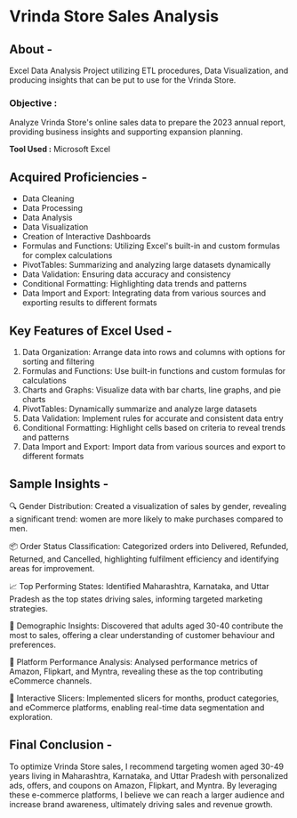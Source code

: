 <h1>Vrinda Store Sales Analysis </h1> 

## **About -**  
Excel Data Analysis Project utilizing ETL procedures, Data Visualization, and producing insights that can be put to use for the Vrinda Store. 

### **Objective :** 
Analyze Vrinda Store's online sales data to prepare the 2023 annual report, providing business insights and supporting expansion planning.

**Tool Used :** Microsoft Excel

## **Acquired Proficiencies -**
- Data Cleaning
- Data Processing
- Data Analysis
- Data Visualization
- Creation of Interactive Dashboards
- Formulas and Functions: Utilizing Excel's built-in and custom formulas for complex calculations
- PivotTables: Summarizing and analyzing large datasets dynamically
- Data Validation: Ensuring data accuracy and consistency
- Conditional Formatting: Highlighting data trends and patterns
- Data Import and Export: Integrating data from various sources and exporting results to different formats

## **Key Features of Excel Used -**
1. Data Organization: Arrange data into rows and columns with options for sorting and filtering
2. Formulas and Functions: Use built-in functions and custom formulas for calculations
3. Charts and Graphs: Visualize data with bar charts, line graphs, and pie charts
4. PivotTables: Dynamically summarize and analyze large datasets
5. Data Validation: Implement rules for accurate and consistent data entry
6. Conditional Formatting: Highlight cells based on criteria to reveal trends and patterns
7. Data Import and Export: Import data from various sources and export to different formats

## **Sample Insights -**
🔍 Gender Distribution: Created a visualization of sales by gender, revealing a significant trend: women are more likely to make purchases compared to men.

📦 Order Status Classification: Categorized orders into Delivered, Refunded, Returned, and Cancelled, highlighting fulfilment efficiency and identifying areas for improvement.

📈 Top Performing States: Identified Maharashtra, Karnataka, and Uttar Pradesh as the top states driving sales, informing targeted marketing strategies.

👥 Demographic Insights: Discovered that adults aged 30-40 contribute the most to sales, offering a clear understanding of customer behaviour and preferences.

🛒 Platform Performance Analysis: Analysed performance metrics of Amazon, Flipkart, and Myntra, revealing these as the top contributing eCommerce channels.

🔄 Interactive Slicers: Implemented slicers for months, product categories, and eCommerce platforms, enabling real-time data segmentation and exploration.


## **Final Conclusion -**
To optimize Vrinda Store sales, I recommend targeting women aged 30-49 years living in Maharashtra, Karnataka, and Uttar Pradesh with personalized ads, offers, and coupons on Amazon, Flipkart, and Myntra. By leveraging these e-commerce platforms, I believe we can reach a larger audience and increase brand awareness, ultimately driving sales and revenue growth.


